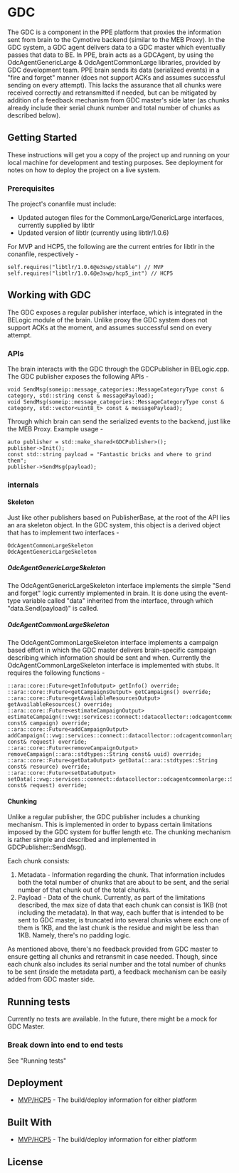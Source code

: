 # GDC

The GDC is a component in the PPE platform that proxies the information sent from brain to the Cymotive backend (similar to the MEB Proxy).
In the GDC system, a GDC agent delivers data to a GDC master which eventually passes that data to BE.
In PPE, brain acts as a GDCAgent, by using the OdcAgentGenericLarge & OdcAgentCommonLarge libraries, provided by GDC development team.
PPE brain sends its data (serialized events) in a "fire and forget" manner (does not support ACKs and assumes successful sending on every attempt). 
This lacks the assurance that all chunks were received correctly and retransmitted if needed, but can be mitigated by addition of a feedback mechanism from GDC master's side later 
(as chunks already include their serial chunk number and total number of chunks as described below).

## Getting Started

These instructions will get you a copy of the project up and running on your local machine for development and testing purposes. See deployment for notes on how to deploy the project on a live system.

### Prerequisites

The project's conanfile must include:
* Updated autogen files for the CommonLarge/GenericLarge interfaces, currently supplied by libtlr
* Updated version of libtlr (currently using libtlr/1.0.6)

For MVP and HCP5, the following are the current entries for libtlr in the conanfile, respectively -

```
self.requires("libtlr/1.0.6@e3swp/stable") // MVP
self.requires("libtlr/1.0.6@e3swp/hcp5_int") // HCP5
```

## Working with GDC

The GDC exposes a regular publisher interface, which is integrated in the BELogic module of the brain.
Unlike proxy the GDC system does not support ACKs at the moment, and assumes successful send on every attempt.

### APIs

The brain interacts with the GDC through the GDCPublisher in BELogic.cpp.
The GDC publisher exposes the following APIs -

```
void SendMsg(someip::message_categories::MessageCategoryType const & category, std::string const & messagePayload);
void SendMsg(someip::message_categories::MessageCategoryType const & category, std::vector<uint8_t> const & messagePayload);
```

Through which brain can send the serialized events to the backend, just like the MEB Proxy.
Example usage -

```
auto publisher = std::make_shared<GDCPublisher>();
publisher->Init();
const std::string payload = "Fantastic bricks and where to grind them";
publisher->SendMsg(payload);
```

### internals

#### Skeleton

Just like other publishers based on PublisherBase, at the root of the API lies an ara skeleton object.
In the GDC system, this object is a derived object that has to implement two interfaces -

```
OdcAgentCommonLargeSkeleton
OdcAgentGenericLargeSkeleton
```

##### OdcAgentGenericLargeSkeleton

The OdcAgentGenericLargeSkeleton interface implements the simple "Send and forget" logic currently implemented in brain.
It is done using the event-type variable called "data" inherited from the interface, through which "data.Send(payload)" is called.

##### OdcAgentCommonLargeSkeleton

The OdcAgentCommonLargeSkeleton interface implements a campaign based effort in which the GDC master delivers brain-specific campaign describing which information should be sent and when.
Currently the OdcAgentCommonLargeSkeleton interface is implemented with stubs. It requires the following functions -

```
::ara::core::Future<getInfoOutput> getInfo() override;
::ara::core::Future<getCampaignsOutput> getCampaigns() override;
::ara::core::Future<getAvailableResourcesOutput> getAvailableResources() override;
::ara::core::Future<estimateCampaignOutput> estimateCampaign(::vwg::services::connect::datacollector::odcagentcommonlarge::Campaign const& campaign) override;
::ara::core::Future<addCampaignOutput> addCampaign(::vwg::services::connect::datacollector::odcagentcommonlarge::AddCampaignRequest const& request) override;
::ara::core::Future<removeCampaignOutput> removeCampaign(::ara::stdtypes::String const& uuid) override;
::ara::core::Future<getDataOutput> getData(::ara::stdtypes::String const& resource) override;
::ara::core::Future<setDataOutput> setData(::vwg::services::connect::datacollector::odcagentcommonlarge::SetDataRequest const& request) override;
```

#### Chunking

Unlike a regular publisher, the GDC publisher includes a chunking mechanism.
This is implemented in order to bypass certain limitations imposed by the GDC system for buffer length etc.
The chunking mechanism is rather simple and described and implemented in GDCPublisher::SendMsg().

Each chunk consists:
1. Metadata - Information regarding the chunk.
			  That information includes both the total number of chunks that are about to be sent, and the serial number of that chunk out of the total chunks.
2. Payload - Data of the chunk.
			 Currently, as part of the limitations described, the max size of data that each chunk can consist is 1KB (not including the metadata). 
			 In that way, each buffer that is intended to be sent to GDC master, is truncated into several chunks where each one of them is 1KB, and the last chunk is the residue and might be less than 1KB.
			 Namely, there's no padding logic.

As mentioned above, there's no feedback provided from GDC master to ensure getting all chunks and retransmit in case needed.
Though, since each chunk also includes its serial number and the total number of chunks to be sent (inside the metadata part), a feedback mechanism can be easily added from GDC master side.


## Running tests

Currently no tests are available. In the future, there might be a mock for GDC Master.

### Break down into end to end tests

See "Running tests"

## Deployment

* [MVP/HCP5](https://srv-confluence:8443/pages/viewpage.action?pageId=84377802) - The build/deploy information for either platform

## Built With

* [MVP/HCP5](https://srv-confluence:8443/pages/viewpage.action?pageId=84377802) - The build/deploy information for either platform


## License

